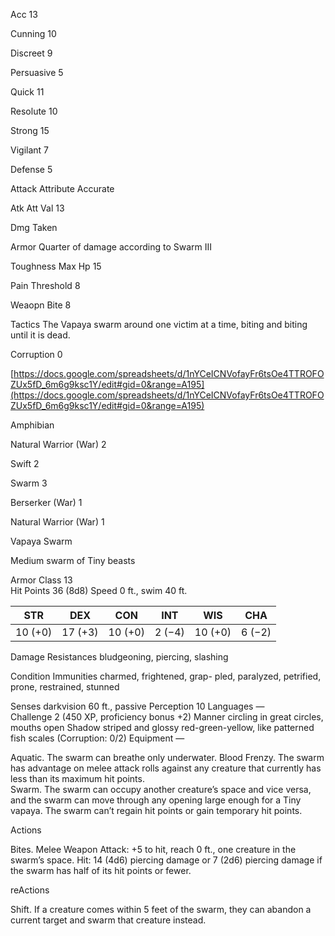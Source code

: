 
Acc 13

Cunning 10

Discreet 9

Persuasive 5

Quick 11

Resolute 10

Strong 15

Vigilant 7

Defense 5

Attack Attribute Accurate

Atk Att Val 13

Dmg Taken

Armor Quarter of damage according to Swarm III

Toughness Max Hp 15

Pain Threshold 8

Weaopn Bite 8

Tactics The Vapaya swarm around one victim at a time, biting and biting until it is dead.

Corruption 0

[https://docs.google.com/spreadsheets/d/1nYCeICNVofayFr6tsOe4TTROFOZUx5fD_6m6g9ksc1Y/edit#gid=0&range=A195](https://docs.google.com/spreadsheets/d/1nYCeICNVofayFr6tsOe4TTROFOZUx5fD_6m6g9ksc1Y/edit#gid=0&range=A195)

Amphibian

Natural Warrior (War) 2

Swift 2

Swarm 3

Berserker (War) 1

Natural Warrior (War) 1













 

Vapaya Swarm

Medium swarm of Tiny beasts

Armor Class 13  
Hit Points 36 (8d8) 
Speed 0 ft., swim 40 ft.


| STR     | DEX     | CON     | INT    | WIS     | CHA    |
| ------- | ------- | ------- | ------ | ------- | ------ |
| 10 (+0) | 17 (+3) | 10 (+0) | 2 (−4) | 10 (+0) | 6 (−2) |

Damage Resistances bludgeoning, piercing, slashing

Condition Immunities charmed, frightened, grap- pled, paralyzed, petrified, prone, restrained, stunned

Senses darkvision 60 ft., passive Perception 10 
Languages —  
Challenge 2 (450 XP, proficiency bonus +2) 
Manner circling in great circles, mouths open 
Shadow striped and glossy red-green-yellow, like patterned fish scales (Corruption: 0/2) 
Equipment —




Aquatic. The swarm can breathe only underwater. 
Blood Frenzy. The swarm has advantage on melee attack rolls against any creature that currently has less than its maximum hit points.  
Swarm. The swarm can occupy another creature’s space and vice versa, and the swarm can move through any opening large enough for a Tiny vapaya. The swarm can’t regain hit points or gain temporary hit points.

Actions

Bites. Melee Weapon Attack: +5 to hit, reach 0 ft., one creature in the swarm’s space. Hit: 14 (4d6) piercing damage or 7 (2d6) piercing damage if the swarm has half of its hit points or fewer.

reActions

Shift. If a creature comes within 5 feet of the swarm, they can abandon a current target and swarm that creature instead.
